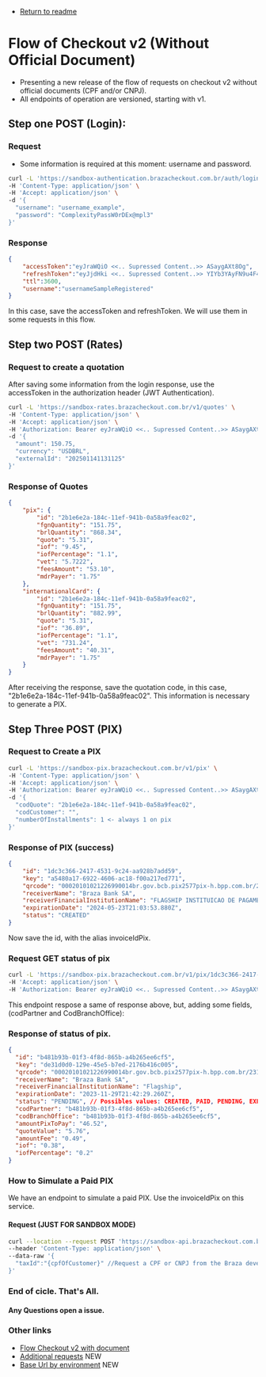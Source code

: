 - [Return to readme](readme.md)
# Flow of Checkout v2 (Without Official Document)
- Presenting a new release of the flow of requests on checkout v2 without official documents (CPF and/or CNPJ).
- All endpoints of operation are versioned, starting with v1.

## Step one POST (Login):
### Request
- Some information is required at this moment: username and password.
```bash
curl -L 'https://sandbox-authentication.brazacheckout.com.br/auth/login' \
-H 'Content-Type: application/json' \
-H 'Accept: application/json' \
-d '{
  "username": "username_example",
  "password": "ComplexityPassW0rDEx@mpl3"
}'
```
### Response
```JSON
{
    "accessToken":"eyJraWQiO <<.. Supressed Content..>> ASaygAXt8Og",
    "refreshToken":"eyJjdHki <<.. Supressed Content..>> YIYb3YAyFN9u4F4V_m8R-w",
    "ttl":3600,
    "username":"usernameSampleRegistered"
}
```
In this case, save the accessToken and refreshToken. We will use them in some requests in this flow.

## Step two POST (Rates)
### Request to create a quotation
After saving some information from the login response, use the accessToken in the authorization header (JWT Authentication).
```bash
curl -L 'https://sandbox-rates.brazacheckout.com.br/v1/quotes' \
-H 'Content-Type: application/json' \
-H 'Accept: application/json' \
-H 'Authorization: Bearer eyJraWQiO <<.. Supressed Content..>> ASaygAXt8Og' \
-d '{
  "amount": 150.75,
  "currency": "USDBRL",
  "externalId": "202501141131125"
}'
```
### Response of Quotes
```JSON
{
    "pix": {
        "id": "2b1e6e2a-184c-11ef-941b-0a58a9feac02",
        "fgnQuantity": "151.75",
        "brlQuantity": "868.34",
        "quote": "5.31",
        "iof": "9.45",
        "iofPercentage": "1.1",
        "vet": "5.7222",
        "feesAmount": "53.10",
        "mdrPayer": "1.75"
    },
    "internationalCard": {
        "id": "2b1e6e2a-184c-11ef-941b-0a58a9feac02",
        "fgnQuantity": "151.75",
        "brlQuantity": "882.99",
        "quote": "5.31",
        "iof": "36.89",
        "iofPercentage": "1.1",
        "vet": "731.24",
        "feesAmount": "40.31",
        "mdrPayer": "1.75"
    }
}
```
After receiving the response, save the quotation code, in this case, "2b1e6e2a-184c-11ef-941b-0a58a9feac02". This information is necessary to generate a PIX.

## Step Three POST (PIX)
### Request to Create a PIX
```bash
curl -L 'https://sandbox-pix.brazacheckout.com.br/v1/pix' \
-H 'Content-Type: application/json' \
-H 'Accept: application/json' \
-H 'Authorization: Bearer eyJraWQiO <<.. Supressed Content..>> ASaygAXt8Og' \
-d '{
  "codQuote": "2b1e6e2a-184c-11ef-941b-0a58a9feac02",
  "codCustomer": "",
  "numberOfInstallments": 1 <- always 1 on pix
}'
```

### Response of PIX (success)
```JSON
{
    "id": "1dc3c366-2417-4531-9c24-aa928b7add59",
    "key": "a5480a17-6922-4606-ac18-f00a217ed771",
    "qrcode": "00020101021226990014br.gov.bcb.pix2577pix-h.bpp.com.br/23114447/qrs1/v2/01iAwGlSpkZJPOJfjoMCKLGf2ZTk2lsgiOZu3l9DFlF52040000530398654071076.485802BR5921BRAZA B S B DE CAMBIO6009SAO PAULO62070503***63048296",
    "receiverName": "Braza Bank SA",
    "receiverFinancialInstitutionName": "FLAGSHIP INSTITUICAO DE PAGAMENTOS LTDA",
    "expirationDate": "2024-05-23T21:03:53.880Z",
    "status": "CREATED"
}
```
Now save the id, with the alias invoiceIdPix.

### Request GET status of pix
```bash
curl -L 'https://sandbox-pix.brazacheckout.com.br/v1/pix/1dc3c366-2417-4531-9c24-aa928b7add59/status' \
-H 'Accept: application/json' \
-H 'Authorization: Bearer eyJraWQiO <<.. Supressed Content..>> ASaygAXt8Og' 
```
This endpoint respose a same of response above, but, adding some fields, (codPartner and CodBranchOffice):

### Response of status of pix.
```JSON 
{
  "id": "b481b93b-01f3-4f8d-865b-a4b265ee6cf5",
  "key": "de31d0d0-129e-45e5-b7ed-2176b416c005",
  "qrcode": "00020101021226990014br.gov.bcb.pix2577pix-h.bpp.com.br/23114447/qrs1/v2/01YBsrpuoS8OhU1yq58aXQ9GeMHlDvdL7mL4AtzI7vK520400005303986540550.005802BR5921BRAZA B S B DE CAMBIO6009SAO PAULO62070503***6304BD9E",
  "receiverName": "Braza Bank SA",
  "receiverFinancialInstitutionName": "Flagship",
  "expirationDate": "2023-11-29T21:42:29.260Z",
  "status": "PENDING", // Possibles values: CREATED, PAID, PENDING, EXPIRED, REFUNDED
  "codPartner": "b481b93b-01f3-4f8d-865b-a4b265ee6cf5",
  "codBranchOffice": "b481b93b-01f3-4f8d-865b-a4b265ee6cf5",
  "amountPixToPay": "46.52",
  "quoteValue": "5.76",
  "amountFee": "0.49",
  "iof": "0.38",
  "iofPercentage": "0.2"
}
```

### How to Simulate a Paid PIX
We have an endpoint to simulate a paid PIX. Use the invoiceIdPix on this service.

#### Request (JUST FOR SANDBOX MODE)
```bash
curl --location --request POST 'https://sandbox-api.brazacheckout.com.br/utils/v1/pay/{invoiceIdPix}' \
--header 'Content-Type: application/json' \
--data-raw '{
  "taxId":"{cpfOfCustomer}" //Request a CPF or CNPJ from the Braza development team
}'
```
### End of cicle. That's All.
#### Any Questions open a issue.
### Other links
- [Flow Checkout v2 with document](flow-checkout-v2.md)
- [Additional requests](flow-checkout-v2-additional-request.md) NEW
- [Base Url by environment](base-url-by-environment.md) NEW